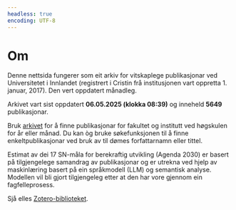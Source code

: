 ```yaml
---
headless: true
encoding: UTF-8
---
```






# Om

Denne nettsida fungerer som eit arkiv for vitskaplege publikasjonar ved 
Universitetet i Innlandet (registrert i Cristin frå institusjonen vart oppretta 1. 
januar, 2017). Den vert oppdatert månadleg.

Arkivet vart sist oppdatert **06.05.2025 (klokka 08:39)** og inneheld **5649** publikasjonar.

Bruk [arkivet](#archive) for å finne publikasjonar for fakultet og institutt ved 
høgskulen for år eller månad. Du kan òg bruke søkefunksjonen til å finne 
enkeltpublikasjonar ved bruk av til dømes forfattarnamn eller tittel.

Estimat av dei 17 SN-måla for berekraftig utvikling (Agenda 2030) er basert på 
tilgjengelege samandrag av publikasjonar og er utrekna ved hjelp av maskinlæring
basert på ein språkmodell (LLM) og semantisk analyse. Modellen vil bli gjort tilgjengeleg
etter at den har vore gjennom ein fagfelleprosess. 


Sjå elles 
[Zotero-biblioteket](https://www.zotero.org/groups/5881554/inn_archive/library).
